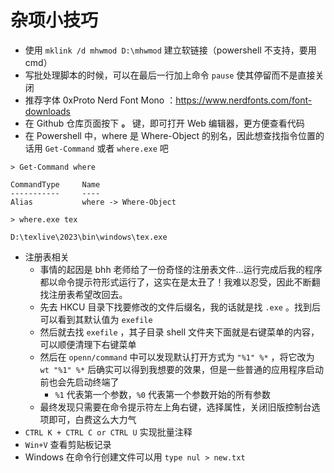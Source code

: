 
# 杂项小技巧


- 使用 `mklink /d mhwmod D:\mhwmod` 建立软链接（powershell 不支持，要用cmd）
- 写批处理脚本的时候，可以在最后一行加上命令 `pause` 使其停留而不是直接关闭
- 推荐字体 0xProto Nerd Font Mono ：https://www.nerdfonts.com/font-downloads
- 在 Github 仓库页面按下 **。** 键，即可打开 Web 编辑器，更方便查看代码
- 在 Powershell 中，where 是 Where-Object 的别名，因此想查找指令位置的话用 `Get-Command` 或者 `where.exe` 吧

```shell
> Get-Command where

CommandType     Name
-----------     ----
Alias           where -> Where-Object

> where.exe tex

D:\texlive\2023\bin\windows\tex.exe
```

- 注册表相关
	- 事情的起因是 bhh 老师给了一份奇怪的注册表文件...运行完成后我的程序都以命令提示符形式运行了，这实在是太丑了！我难以忍受，因此不断翻找注册表希望改回去。
	- 先去 HKCU 目录下找要修改的文件后缀名，我的话就是找 `.exe` 。找到后可以看到其默认值为 `exefile` 
	- 然后就去找 `exefile` ，其子目录 shell 文件夹下面就是右键菜单的内容，可以顺便清理下右键菜单
	- 然后在 `openn/command` 中可以发现默认打开方式为 `"%1" %*` ，将它改为 `wt "%1" %*` 后确实可以得到我想要的效果，但是一些普通的应用程序启动前也会先启动终端了
		- `%1` 代表第一个参数，`%0` 代表第一个参数开始的所有参数
	- 最终发现只需要在命令提示符左上角右键，选择属性，关闭旧版控制台选项即可，白费这么大力气
- `CTRL K + CTRL C or CTRL U` 实现批量注释
- `Win+V` 查看剪贴板记录
- Windows 在命令行创建文件可以用 `type nul > new.txt`